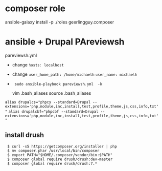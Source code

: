 # composer role
  ansible-galaxy install -p ./roles geerlingguy.composer
  
# ansible + Drupal PAreviewsh

pareviewsh.yml
 - change `hosts: localhost`
 - change `user_home_path: /home/michaelh`
               `user_name: michaelh`
 - ` sudo ansible-playbook pareviewsh.yml  -k`
 
    vim .bash_aliases
    source .bash_aliases
 
 `alias drupalcs="phpcs --standard=Drupal --extensions='php,module,inc,install,test,profile,theme,js,css,info,txt'"`
 `alias drupalcbf="phpcbf --standard=Drupal --extensions='php,module,inc,install,test,profile,theme,js,css,info,txt'"`
 
## install drush
     $ curl -sS https://getcomposer.org/installer | php 
     $ mv composer.phar /usr/local/bin/composer
     $ export PATH="$HOME/.composer/vendor/bin:$PATH"
     $ composer global require drush/drush:dev-master
     $ composer global require drush/drush:7.*
      

